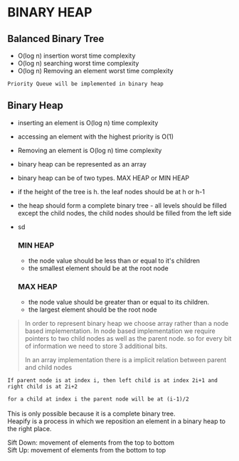 # BINARY HEAP

## Balanced Binary Tree
- O(log n) insertion worst time complexity
- O(log n) searching worst time complexity
- O(log n) Removing an element worst time complexity

`Priority Queue will be implemented in binary heap`

## Binary Heap
- inserting an element is O(log n) time complexity
- accessing an element with the highest priority is O(1)
- Removing an element is O(log n) time complexity
- binary heap can be represented as an array
- binary heap can be of two types. MAX HEAP or MIN HEAP
- if the height of the tree is h. the leaf nodes should be at h or h-1
- the heap should form a complete binary tree - all levels should be filled except the child nodes, 
  the child nodes should be filled from the left side
- sd

    ### MIN HEAP
    - the node value should be less than or equal to it's children
    - the smallest element should be at the root node
    
    ### MAX HEAP
    - the node value should be greater than or equal to its children.
    - the largest element should be the root node
    
>In order to represent binary heap we choose array rather than a node based implementation.
>In node based implementation we require pointers to two child nodes as well as the parent node.
> so for every bit of information we need to store 3 additional bits. 
> 
> In an array implementation there is a implicit relation between parent and child nodes


```If parent node is at index i, then left child is at index 2i+1 and right child is at 2i+2 ```

```for a child at index i the parent node will be at (i-1)/2```
<br><br>
This is only possible because it is a complete binary tree.<br>
Heapify is a process in which we reposition an element in a binary heap to the right place.

Sift Down: movement of elements from the top to bottom<br>
Sift Up: movement of elements from the bottom to top

